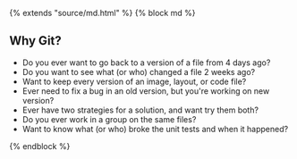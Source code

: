 {% extends "source/md.html" %}
{% block md %}

## Why Git?
- Do you ever want to go back to a version of a file from 4 days ago?
- Do you want to see what (or who) changed a file 2 weeks ago?
- Want to keep every version of an image, layout, or code file?
- Ever need to fix a bug in an old version, but you're working on new version?
- Ever have two strategies for a solution, and want try them both?
- Do you ever work in a group on the same files?
- Want to know what (or who) broke the unit tests and when it happened?

{% endblock %}
